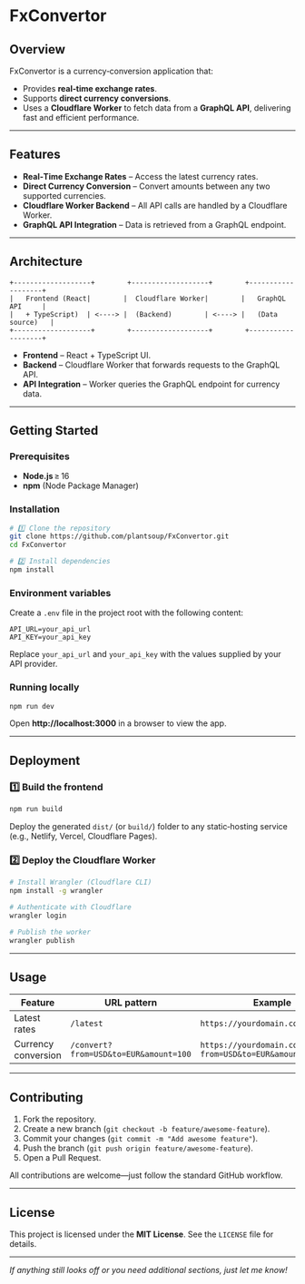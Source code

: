 # FxConvertor  

## Overview  
FxConvertor is a currency‑conversion application that:

* Provides **real‑time exchange rates**.  
* Supports **direct currency conversions**.  
* Uses a **Cloudflare Worker** to fetch data from a **GraphQL API**, delivering fast and efficient performance.  

---  

## Features  

- **Real‑Time Exchange Rates** – Access the latest currency rates.  
- **Direct Currency Conversion** – Convert amounts between any two supported currencies.  
- **Cloudflare Worker Backend** – All API calls are handled by a Cloudflare Worker.  
- **GraphQL API Integration** – Data is retrieved from a GraphQL endpoint.  

---  

## Architecture  

```
+-------------------+        +-------------------+        +-------------------+
|   Frontend (React|        |  Cloudflare Worker|        |   GraphQL API     |
|   + TypeScript)  | <----> |  (Backend)        | <----> |   (Data source)   |
+-------------------+        +-------------------+        +-------------------+
```

* **Frontend** – React + TypeScript UI.  
* **Backend** – Cloudflare Worker that forwards requests to the GraphQL API.  
* **API Integration** – Worker queries the GraphQL endpoint for currency data.  

---  

## Getting Started  

### Prerequisites  

- **Node.js** ≥ 16  
- **npm** (Node Package Manager)  

### Installation  

```bash
# 1️⃣ Clone the repository
git clone https://github.com/plantsoup/FxConvertor.git
cd FxConvertor

# 2️⃣ Install dependencies
npm install
```

### Environment variables  

Create a `.env` file in the project root with the following content:

```dotenv
API_URL=your_api_url
API_KEY=your_api_key
```

Replace `your_api_url` and `your_api_key` with the values supplied by your API provider.  

### Running locally  

```bash
npm run dev
```

Open **http://localhost:3000** in a browser to view the app.  

---  

## Deployment  

### 1️⃣ Build the frontend  

```bash
npm run build
```

Deploy the generated `dist/` (or `build/`) folder to any static‑hosting service (e.g., Netlify, Vercel, Cloudflare Pages).  

### 2️⃣ Deploy the Cloudflare Worker  

```bash
# Install Wrangler (Cloudflare CLI)
npm install -g wrangler

# Authenticate with Cloudflare
wrangler login

# Publish the worker
wrangler publish
```

---  

## Usage  

| Feature                | URL pattern                                 | Example                                                                 |
|------------------------|---------------------------------------------|-------------------------------------------------------------------------|
| Latest rates           | `/latest`                                   | `https://yourdomain.com/latest`                                         |
| Currency conversion    | `/convert?from=USD&to=EUR&amount=100`       | `https://yourdomain.com/convert?from=USD&to=EUR&amount=100`            |

---  

## Contributing  

1. Fork the repository.  
2. Create a new branch (`git checkout -b feature/awesome-feature`).  
3. Commit your changes (`git commit -m "Add awesome feature"`).  
4. Push the branch (`git push origin feature/awesome-feature`).  
5. Open a Pull Request.  

All contributions are welcome—just follow the standard GitHub workflow.  

---  

## License  

This project is licensed under the **MIT License**. See the `LICENSE` file for details.  

---  

*If anything still looks off or you need additional sections, just let me know!*
